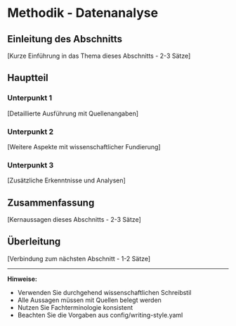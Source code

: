 # Methodik - Datenanalyse

## Einleitung des Abschnitts
[Kurze Einführung in das Thema dieses Abschnitts - 2-3 Sätze]

## Hauptteil
### Unterpunkt 1
[Detaillierte Ausführung mit Quellenangaben]

### Unterpunkt 2
[Weitere Aspekte mit wissenschaftlicher Fundierung]

### Unterpunkt 3
[Zusätzliche Erkenntnisse und Analysen]

## Zusammenfassung
[Kernaussagen dieses Abschnitts - 2-3 Sätze]

## Überleitung
[Verbindung zum nächsten Abschnitt - 1-2 Sätze]

---
**Hinweise:**
- Verwenden Sie durchgehend wissenschaftlichen Schreibstil
- Alle Aussagen müssen mit Quellen belegt werden
- Nutzen Sie Fachterminologie konsistent
- Beachten Sie die Vorgaben aus config/writing-style.yaml

